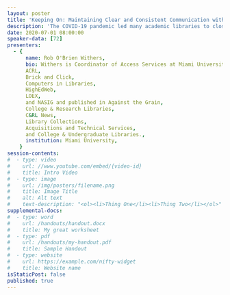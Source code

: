 ```yaml
---
layout: poster
title: 'Keeping On: Maintaining Clear and Consistent Communication with Staff during a COVID-19 Work From Home Situation'
description: 'The COVID-19 pandemic led many academic libraries to close for several months in Spring and Summer 2020. This case study will share the experiences of one institution in maintaining contact with staff on Work from Home status as they worked independently to complete work assignments; in some cases, when employees’ primary work involved public service, the work assignments were not a part of their daily routine prior to the Work-from-Home status.<br/><br/>This session will share experiences in monitoring workflow, answering questions, maintaining morale and a sense of community among employees working in isolation, and sharing information about the resumption of in-person library services, including curbside pickup and eventual reopening of library facilities. NOTE: In Fall 2019, this institution plans to separate staff into two separate schedules, each of which will work alternating work-from-home and in-person shifts, in order to minimize physical contact and the risk of COVID-19.'
date: 2020-07-01 08:00:00
speaker-data: [72]
presenters:
  - {
      name: Rob O'Brien Withers,
      bio: Withers is Coordinator of Access Services at Miami University. He has presented at conferences including the Access Services Conference,
      ACRL,
      Brick and Click,
      Computers in Libraries,
      HighEdWeb,
      LOEX,
      and NASIG and published in Against the Grain,
      College & Research Libraries,
      C&RL News,
      Library Collections,
      Acquisitions and Technical Services,
      and College & Undergraduate Libraries.,
      institution: Miami University,
    }
session-contents:
#  - type: video
#    url: //www.youtube.com/embed/{video-id}
#    title: Intro Video
#  - type: image
#    url: /img/posters/filename.png
#    title: Image Title
#    alt: Alt text
#    text-description: "<ol><li>Thing One</li><li>Thing Two</li></ol>"
supplemental-docs:
#  - type: word
#    url: /handouts/handout.docx
#    title: My great worksheet
#  - type: pdf
#    url: /handouts/my-handout.pdf
#    title: Sample Handout
#  - type: website
#    url: https://example.com/nifty-widget
#    title: Website name
isStaticPost: false
published: true
---
```

